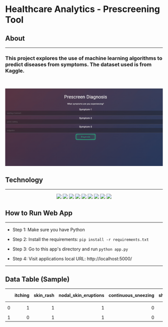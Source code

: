 <!-- README START -->
<!-- HEADER -->
# Healthcare Analytics - Prescreening Tool

## About

---

### This project explores the use of machine learning algorithms to predict diseases from symptoms. The dataset used is from Kaggle. 

<br>

![prescreenTool](images/PrescreenTool.gif)

<!--TECH/TOOLS -->

## Technology

---

<p align='center'>
<img src='https://img.shields.io/badge/Python-FFD43B?style=for-the-badge&logo=python&logoColor=blue'>
<img src='https://img.shields.io/badge/Pandas-2C2D72?style=for-the-badge&logo=pandas&logoColor=white'>
<img src='https://img.shields.io/badge/Numpy-777BB4?style=for-the-badge&logo=numpy&logoColor=white'> 
<img src='https://img.shields.io/badge/scikit_learn-F7931E?style=for-the-badge&logo=scikit-learn&logoColor=white'>  
<img src='https://img.shields.io/badge/Keras-D00000?style=for-the-badge&logo=Keras&logoColor=white'>  
<img src='https://img.shields.io/badge/Tableau-E97627?style=for-the-badge&logo=Tableau&logoColor=white'> 
<img src='https://img.shields.io/badge/Flask-000000?style=for-the-badge&logo=flask&logoColor=white'>  
<img src='https://img.shields.io/badge/HTML5-E34F26?style=for-the-badge&logo=html5&logoColor=white'>  
<img src='https://img.shields.io/badge/CSS3-1572B6?style=for-the-badge&logo=css3&logoColor=white'>   
 
 
 <!-- HOW TO RUN APPLICATION LOCALLY -->
 </br>
 
 ## How to Run Web App
 
 ---
- Step 1: Make sure you have Python

- Step 2: Install the requirements: `pip install -r requirements.txt`

- Step 3: Go to this app's directory and run `python app.py`

- Step 4: Visit applications local URL: http://localhost:5000/

---
 
## Data Table (Sample) 
|      |   itching |   skin_rash |   nodal_skin_eruptions |   continuous_sneezing |   shivering |   chills |   joint_pain |   stomach_pain |   acidity |   ulcers_on_tongue |   muscle_wasting |   vomiting |   burning_micturition |   spotting_ urination |   fatigue |   weight_gain |   anxiety |   cold_hands_and_feets |   mood_swings |   weight_loss |   restlessness |   lethargy |   patches_in_throat |   irregular_sugar_level |   cough |   high_fever |   sunken_eyes |   breathlessness |   sweating |   dehydration |   indigestion |   headache |   yellowish_skin |   dark_urine |   nausea |   loss_of_appetite |   pain_behind_the_eyes |   back_pain |   constipation |   abdominal_pain |   diarrhoea |   mild_fever |   yellow_urine |   yellowing_of_eyes |   acute_liver_failure |   fluid_overload |   swelling_of_stomach |   swelled_lymph_nodes |   malaise |   blurred_and_distorted_vision |   phlegm |   throat_irritation |   redness_of_eyes |   sinus_pressure |   runny_nose |   congestion |   chest_pain |   weakness_in_limbs |   fast_heart_rate |   pain_during_bowel_movements |   pain_in_anal_region |   bloody_stool |   irritation_in_anus |   neck_pain |   dizziness |   cramps |   bruising |   obesity |   swollen_legs |   swollen_blood_vessels |   puffy_face_and_eyes |   enlarged_thyroid |   brittle_nails |   swollen_extremeties |   excessive_hunger |   extra_marital_contacts |   drying_and_tingling_lips |   slurred_speech |   knee_pain |   hip_joint_pain |   muscle_weakness |   stiff_neck |   swelling_joints |   movement_stiffness |   spinning_movements |   loss_of_balance |   unsteadiness |   weakness_of_one_body_side |   loss_of_smell |   bladder_discomfort |   foul_smell_of urine |   continuous_feel_of_urine |   passage_of_gases |   internal_itching |   toxic_look_(typhos) |   depression |   irritability |   muscle_pain |   altered_sensorium |   red_spots_over_body |   belly_pain |   abnormal_menstruation |   dischromic _patches |   watering_from_eyes |   increased_appetite |   polyuria |   family_history |   mucoid_sputum |   rusty_sputum |   lack_of_concentration |   visual_disturbances |   receiving_blood_transfusion |   receiving_unsterile_injections |   coma |   stomach_bleeding |   distention_of_abdomen |   history_of_alcohol_consumption |   fluid_overload.1 |   blood_in_sputum |   prominent_veins_on_calf |   palpitations |   painful_walking |   pus_filled_pimples |   blackheads |   scurring |   skin_peeling |   silver_like_dusting |   small_dents_in_nails |   inflammatory_nails |   blister |   red_sore_around_nose |   yellow_crust_ooze | prognosis                               |
|-----:|----------:|------------:|-----------------------:|----------------------:|------------:|---------:|-------------:|---------------:|----------:|-------------------:|-----------------:|-----------:|----------------------:|----------------------:|----------:|--------------:|----------:|-----------------------:|--------------:|--------------:|---------------:|-----------:|--------------------:|------------------------:|--------:|-------------:|--------------:|-----------------:|-----------:|--------------:|--------------:|-----------:|-----------------:|-------------:|---------:|-------------------:|-----------------------:|------------:|---------------:|-----------------:|------------:|-------------:|---------------:|--------------------:|----------------------:|-----------------:|----------------------:|----------------------:|----------:|-------------------------------:|---------:|--------------------:|------------------:|-----------------:|-------------:|-------------:|-------------:|--------------------:|------------------:|------------------------------:|----------------------:|---------------:|---------------------:|------------:|------------:|---------:|-----------:|----------:|---------------:|------------------------:|----------------------:|-------------------:|----------------:|----------------------:|-------------------:|-------------------------:|---------------------------:|-----------------:|------------:|-----------------:|------------------:|-------------:|------------------:|---------------------:|---------------------:|------------------:|---------------:|----------------------------:|----------------:|---------------------:|----------------------:|---------------------------:|-------------------:|-------------------:|----------------------:|-------------:|---------------:|--------------:|--------------------:|----------------------:|-------------:|------------------------:|----------------------:|---------------------:|---------------------:|-----------:|-----------------:|----------------:|---------------:|------------------------:|----------------------:|------------------------------:|---------------------------------:|-------:|-------------------:|------------------------:|---------------------------------:|-------------------:|------------------:|--------------------------:|---------------:|------------------:|---------------------:|-------------:|-----------:|---------------:|----------------------:|-----------------------:|---------------------:|----------:|-----------------------:|--------------------:|:----------------------------------------|
|    0 |         1 |           1 |                      1 |                     0 |           0 |        0 |            0 |              0 |         0 |                  0 |                0 |          0 |                     0 |                     0 |         0 |             0 |         0 |                      0 |             0 |             0 |              0 |          0 |                   0 |                       0 |       0 |            0 |             0 |                0 |          0 |             0 |             0 |          0 |                0 |            0 |        0 |                  0 |                      0 |           0 |              0 |                0 |           0 |            0 |              0 |                   0 |                     0 |                0 |                     0 |                     0 |         0 |                              0 |        0 |                   0 |                 0 |                0 |            0 |            0 |            0 |                   0 |                 0 |                             0 |                     0 |              0 |                    0 |           0 |           0 |        0 |          0 |         0 |              0 |                       0 |                     0 |                  0 |               0 |                     0 |                  0 |                        0 |                          0 |                0 |           0 |                0 |                 0 |            0 |                 0 |                    0 |                    0 |                 0 |              0 |                           0 |               0 |                    0 |                     0 |                          0 |                  0 |                  0 |                     0 |            0 |              0 |             0 |                   0 |                     0 |            0 |                       0 |                     1 |                    0 |                    0 |          0 |                0 |               0 |              0 |                       0 |                     0 |                             0 |                                0 |      0 |                  0 |                       0 |                                0 |                  0 |                 0 |                         0 |              0 |                 0 |                    0 |            0 |          0 |              0 |                     0 |                      0 |                    0 |         0 |                      0 |                   0 | Fungal infection                        |
|    1 |         0 |           1 |                      1 |                     0 |           0 |        0 |            0 |              0 |         0 |                  0 |                0 |          0 |                     0 |                     0 |         0 |             0 |         0 |                      0 |             0 |             0 |              0 |          0 |                   0 |                       0 |       0 |            0 |             0 |                0 |          0 |             0 |             0 |          0 |                0 |            0 |        0 |                  0 |                      0 |           0 |              0 |                0 |           0 |            0 |              0 |                   0 |                     0 |                0 |                     0 |                     0 |         0 |                              0 |        0 |                   0 |                 0 |                0 |            0 |            0 |            0 |                   0 |                 0 |                             0 |                     0 |              0 |                    0 |           0 |           0 |        0 |          0 |         0 |              0 |                       0 |                     0 |                  0 |               0 |                     0 |                  0 |                        0 |                          0 |                0 |           0 |                0 |                 0 |            0 |                 0 |                    0 |                    0 |                 0 |              0 |                           0 |               0 |                    0 |                     0 |                          0 |                  0 |                  0 |                     0 |            0 |              0 |             0 |                   0 |                     0 |            0 |                       0 |                     1 |                    0 |                    0 |          0 |                0 |               0 |              0 |                       0 |                     0 |                             0 |                                0 |      0 |                  0 |                       0 |                                0 |                  0 |                 0 |                         0 |              0 |                 0 |                    0 |            0 |          0 |              0 |                     0 |                      0 |                    0 |      
  
  
  
  
  
  
  
  </p>



